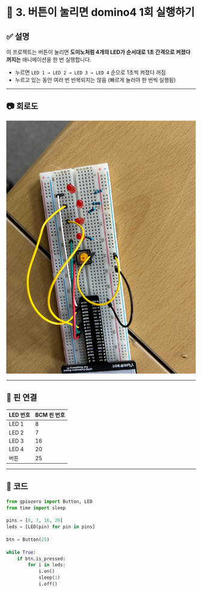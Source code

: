 # 🔵 3. 버튼이 눌리면 domino4 1회 실행하기

## ✅ 설명  
이 프로젝트는 버튼이 눌리면 **도미노처럼 4개의 LED가 순서대로 1초 간격으로 켜졌다 꺼지는** 애니메이션을 한 번 실행합니다.

- 누르면 `LED 1 → LED 2 → LED 3 → LED 4` 순으로 1초씩 켜졌다 꺼짐
- 누르고 있는 동안 여러 번 반복되지는 않음 (빠르게 눌러야 한 번씩 실행됨)

---

## 📷 회로도  
![alt text](4bit.jpg)

---

## 🔌 핀 연결

| LED 번호 | BCM 핀 번호 |
|----------|-------------|
| LED 1    | 8           |
| LED 2    | 7           |
| LED 3    | 16          |
| LED 4    | 20          |
| 버튼     | 25          |

---

## 🧠 코드

```python
from gpiozero import Button, LED
from time import sleep

pins = [8, 7, 16, 20]
leds = [LED(pin) for pin in pins]

btn = Button(25)

while True:
    if btn.is_pressed:
        for i in leds:
            i.on()
            sleep(1)
            i.off()
